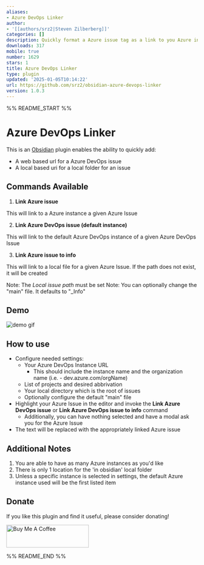 ```yaml
---
aliases:
- Azure DevOps Linker
author:
- '[[authors/srz2|Steven Zilberberg]]'
categories: []
description: Quickly format a Azure issue tag as a link to you Azure instance.
downloads: 317
mobile: true
number: 1629
stars: 1
title: Azure DevOps Linker
type: plugin
updated: '2025-01-05T10:14:22'
url: https://github.com/srz2/obsidian-azure-devops-linker
version: 1.0.3
---
```


%% README_START %%

# Azure DevOps Linker

This is an [Obsidian](https://obsidian.md) plugin enables the ability to quickly add:
 - A web based url for a Azure DevOps issue
 - A local based uri for a local folder for an issue

## Commands Available
1. **Link Azure issue**

This will link to a Azure instance a given Azure Issue

2. **Link Azure DevOps issue (default instance)**

This will link to the default Azure DevOps instance of a given Azure DevOps Issue

3. **Link Azure issue to info**

This will link to a local file for a given Azure Issue. If the path does not exist, it will be created

Note: The *Local issue path* must be set
Note: You can optionally change the "main" file. It defaults to "_Info"

## Demo

![demo gif](https://raw.githubusercontent.com/srz2/obsidian-azure-devops-linker/HEAD/documentation/assets/demo.gif)

## How to use

- Configure needed settings:
  - Your Azure DevOps Instance URL 
    - This should include the instance name and the organization name (i.e. - dev.azure.com/orgName)
  - List of projects and desired abbrivation
  - Your local directory which is the root of issues
  - Optionally configure the default "main" file
- Highlight your Azure Issue in the editor and invoke the **Link Azure DevOps issue** or **Link Azure DevOps issue to info** command
  - Additionally, you can have nothing selected and have a modal ask you for the Azure Issue
- The text will be replaced with the appropriately linked Azure issue

## Additional Notes

1. You are able to have as many Azure instances as you'd like
2. There is only 1 location for the 'in obsidian' local folder
3. Unless a specific instance is selected in settings, the default Azure instance used will be the first listed item

## Donate

If you like this plugin and find it useful, please consider donating!

<a href="https://www.buymeacoffee.com/kvnFNpYcl" target="_blank"><img src="https://cdn.buymeacoffee.com/buttons/v2/default-green.png" alt="Buy Me A Coffee" style="height: 60px !important;width: 217px !important;" ></a>


%% README_END %%